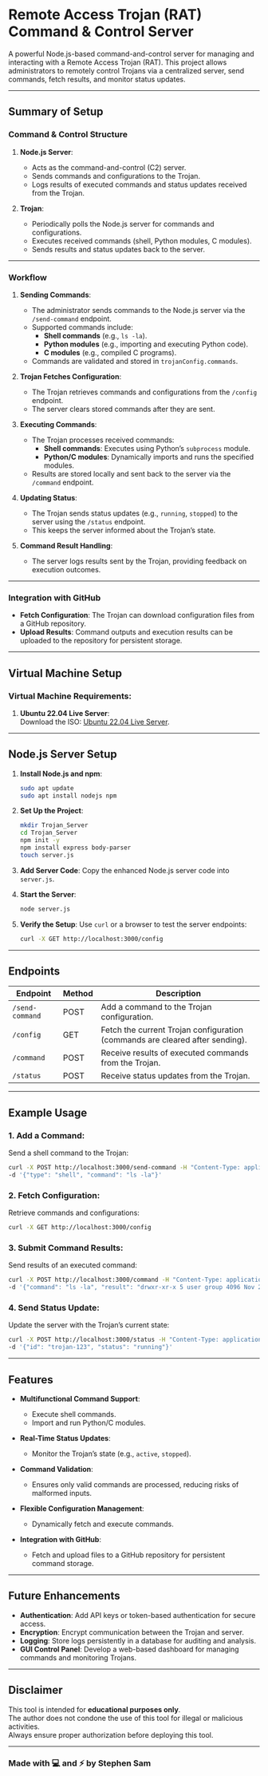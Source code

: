 # **Remote Access Trojan (RAT) Command & Control Server**

A powerful Node.js-based command-and-control server for managing and interacting with a Remote Access Trojan (RAT). This project allows administrators to remotely control Trojans via a centralized server, send commands, fetch results, and monitor status updates.

---

## **Summary of Setup**

### **Command & Control Structure**
1. **Node.js Server**:
   - Acts as the command-and-control (C2) server.
   - Sends commands and configurations to the Trojan.
   - Logs results of executed commands and status updates received from the Trojan.

2. **Trojan**:
   - Periodically polls the Node.js server for commands and configurations.
   - Executes received commands (shell, Python modules, C modules).
   - Sends results and status updates back to the server.

---

### **Workflow**

1. **Sending Commands**:
   - The administrator sends commands to the Node.js server via the `/send-command` endpoint.
   - Supported commands include:
     - **Shell commands** (e.g., `ls -la`).
     - **Python modules** (e.g., importing and executing Python code).
     - **C modules** (e.g., compiled C programs).
   - Commands are validated and stored in `trojanConfig.commands`.

2. **Trojan Fetches Configuration**:
   - The Trojan retrieves commands and configurations from the `/config` endpoint.
   - The server clears stored commands after they are sent.

3. **Executing Commands**:
   - The Trojan processes received commands:
     - **Shell commands**: Executes using Python’s `subprocess` module.
     - **Python/C modules**: Dynamically imports and runs the specified modules.
   - Results are stored locally and sent back to the server via the `/command` endpoint.

4. **Updating Status**:
   - The Trojan sends status updates (e.g., `running`, `stopped`) to the server using the `/status` endpoint.
   - This keeps the server informed about the Trojan’s state.

5. **Command Result Handling**:
   - The server logs results sent by the Trojan, providing feedback on execution outcomes.

---

### **Integration with GitHub**

- **Fetch Configuration**: The Trojan can download configuration files from a GitHub repository.
- **Upload Results**: Command outputs and execution results can be uploaded to the repository for persistent storage.

---

## **Virtual Machine Setup**

### **Virtual Machine Requirements**:
1. **Ubuntu 22.04 Live Server**:  
   Download the ISO: [Ubuntu 22.04 Live Server](https://releases.ubuntu.com/jammy/).

---

## **Node.js Server Setup**

1. **Install Node.js and npm**:
   ```bash
   sudo apt update
   sudo apt install nodejs npm
   ```

2. **Set Up the Project**:
   ```bash
   mkdir Trojan_Server
   cd Trojan_Server
   npm init -y
   npm install express body-parser
   touch server.js
   ```

3. **Add Server Code**:
   Copy the enhanced Node.js server code into `server.js`.

4. **Start the Server**:
   ```bash
   node server.js
   ```

5. **Verify the Setup**:
   Use `curl` or a browser to test the server endpoints:
   ```bash
   curl -X GET http://localhost:3000/config
   ```

---

## **Endpoints**

| Endpoint         | Method | Description                                                                 |
|-------------------|--------|-----------------------------------------------------------------------------|
| `/send-command`  | POST   | Add a command to the Trojan configuration.                                  |
| `/config`        | GET    | Fetch the current Trojan configuration (commands are cleared after sending).|
| `/command`       | POST   | Receive results of executed commands from the Trojan.                      |
| `/status`        | POST   | Receive status updates from the Trojan.                                    |

---

## **Example Usage**

### **1. Add a Command**:
Send a shell command to the Trojan:
```bash
curl -X POST http://localhost:3000/send-command -H "Content-Type: application/json" \
-d '{"type": "shell", "command": "ls -la"}'
```

### **2. Fetch Configuration**:
Retrieve commands and configurations:
```bash
curl -X GET http://localhost:3000/config
```

### **3. Submit Command Results**:
Send results of an executed command:
```bash
curl -X POST http://localhost:3000/command -H "Content-Type: application/json" \
-d '{"command": "ls -la", "result": "drwxr-xr-x 5 user group 4096 Nov 25 2024"}'
```

### **4. Send Status Update**:
Update the server with the Trojan’s current state:
```bash
curl -X POST http://localhost:3000/status -H "Content-Type: application/json" \
-d '{"id": "trojan-123", "status": "running"}'
```

---

## **Features**

- **Multifunctional Command Support**:
  - Execute shell commands.
  - Import and run Python/C modules.

- **Real-Time Status Updates**:
  - Monitor the Trojan’s state (e.g., `active`, `stopped`).

- **Command Validation**:
  - Ensures only valid commands are processed, reducing risks of malformed inputs.

- **Flexible Configuration Management**:
  - Dynamically fetch and execute commands.

- **Integration with GitHub**:
  - Fetch and upload files to a GitHub repository for persistent command storage.

---

## **Future Enhancements**

- **Authentication**: Add API keys or token-based authentication for secure access.
- **Encryption**: Encrypt communication between the Trojan and server.
- **Logging**: Store logs persistently in a database for auditing and analysis.
- **GUI Control Panel**: Develop a web-based dashboard for managing commands and monitoring Trojans.

---

## **Disclaimer**

This tool is intended for **educational purposes only**.  
The author does not condone the use of this tool for illegal or malicious activities.  
Always ensure proper authorization before deploying this tool.

---

### **Made with 💻 and ⚡ by Stephen Sam**


